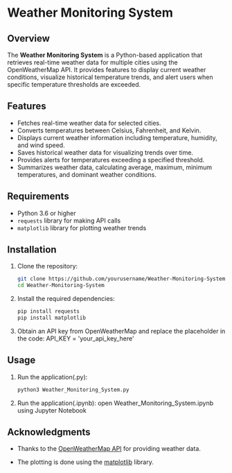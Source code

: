 # Weather Monitoring System

## Overview

The **Weather Monitoring System** is a Python-based application that retrieves real-time weather data for multiple cities using the OpenWeatherMap API. It provides features to display current weather conditions, visualize historical temperature trends, and alert users when specific temperature thresholds are exceeded.

## Features

- Fetches real-time weather data for selected cities.
- Converts temperatures between Celsius, Fahrenheit, and Kelvin.
- Displays current weather information including temperature, humidity, and wind speed.
- Saves historical weather data for visualizing trends over time.
- Provides alerts for temperatures exceeding a specified threshold.
- Summarizes weather data, calculating average, maximum, minimum temperatures, and dominant weather conditions.

## Requirements

- Python 3.6 or higher
- `requests` library for making API calls
- `matplotlib` library for plotting weather trends

## Installation

1. Clone the repository:
   ```bash
   git clone https://github.com/yourusername/Weather-Monitoring-System.git
   cd Weather-Monitoring-System

2. Install the required dependencies:
   ```bash
   pip install requests   
   pip install matplotlib

3. Obtain an API key from OpenWeatherMap and replace the placeholder in the code:
   API_KEY = 'your_api_key_here'

## Usage

1. Run the application(.py):
   ```bash
   python3 Weather_Monitoring_System.py

2. Run the application(.ipynb):
   open Weather_Monitoring_System.ipynb using Jupyter Notebook


## Acknowledgments

- Thanks to the [OpenWeatherMap API](https://openweathermap.org/api) for providing weather data.

- The plotting is done using the [matplotlib](https://matplotlib.org/) library.

